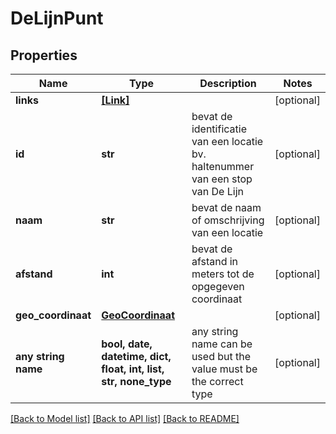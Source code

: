 # DeLijnPunt


## Properties
Name | Type | Description | Notes
------------ | ------------- | ------------- | -------------
**links** | [**[Link]**](Link.md) |  | [optional] 
**id** | **str** | bevat de identificatie van een locatie bv. haltenummer van een stop van De Lijn | [optional] 
**naam** | **str** | bevat de naam of omschrijving van een locatie | [optional] 
**afstand** | **int** | bevat de afstand in meters tot de opgegeven coordinaat | [optional] 
**geo_coordinaat** | [**GeoCoordinaat**](GeoCoordinaat.md) |  | [optional] 
**any string name** | **bool, date, datetime, dict, float, int, list, str, none_type** | any string name can be used but the value must be the correct type | [optional]

[[Back to Model list]](../README.md#documentation-for-models) [[Back to API list]](../README.md#documentation-for-api-endpoints) [[Back to README]](../README.md)


